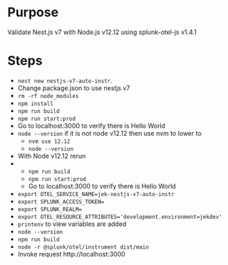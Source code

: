 # Purpose
Validate Nest.js v7 with Node.js v12.12 using splunk-otel-js v1.4.1

# Steps
- `nest new nestjs-v7-auto-instr`.
- Change package.json to use nestjs v7
- `rm -rf node_modules`
- `npm install`
- `npm run build`
- `npm run start:prod`
- Go to localhost:3000 to verify there is Hello World
- `node --version` if it is not node v12.12 then use nvm to lower to 
  - `nvm use 12.12`
  - `node --version`
- With Node v12.12 rerun 
- - `npm run build`
  - `npm run start:prod`
  - Go to localhost:3000 to verify there is Hello World
- `export OTEL_SERVICE_NAME=jek-nestjs-v7-auto-instr`
- `export SPLUNK_ACCESS_TOKEN=`
- `export SPLUNK_REALM=`
- `export OTEL_RESOURCE_ATTRIBUTES='development.environment=jekdev'`
- `printenv` to view variables are added
- `node --version`
- `npm run build`
- `node -r @splunk/otel/instrument dist/main`
- Invoke request http://localhost:3000
